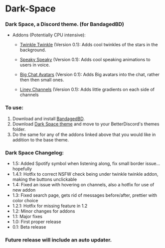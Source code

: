# Dark-Space
### Dark Space, a Discord theme. (for BandagedBD)

  * Addons (Potentially CPU intensive):
    - [Twinkle Twinkle](https://github.com/HeartlessAUS/Dark-Space/blob/master/TwinkleTwinkle.theme.css) (Version 0.1):
        Adds cool twinkles of the stars in the background.
    
    - [Speaky Speaky](https://github.com/HeartlessAUS/Dark-Space/blob/master/SpeakySpeaky.theme.css) (Version 0.1):
        Adds cool speaking animations to users in voice.

    - [Big Chat Avatars](https://github.com/HeartlessAUS/Dark-Space/blob/master/BigChatAvatars.theme.css) (Version 0.1):
        Adds Big avatars into the chat, rather then then small ones.
        
    - [Liney Channels](https://github.com/HeartlessAUS/Dark-Space/blob/master/LineyChannels.theme.css) (Version 0.1):
        Adds little gradients on each side of channels

### To use:
  1. Download and install [BandagedBD](https://github.com/rauenzi/BetterDiscordApp/releases).
  2. Download [Dark Space theme](https://github.com/HeartlessAUS/Dark-Space/blob/master/Dark%20Space.theme.css) and move to your BetterDiscord's themes folder.
  3. Do the same for any of the addons linked above that you would like in addition to the base theme.
  
  
### Dark Space Changelog:

  - 1.5: Added Spotify symbol when listening along, fix small border issue... hopefully
  - 1.4.1: Hotfix to correct NSFW check being under twinkle twinkle addon, making the buttons unclickable
  - 1.4: Fixed an issue with hovering on channels, also a hotfix for use of new addon
  - 1.3: Fixed search page, gets rid of messages before/after, prettier with color choice
  - 1.2.1: Hotfix for missing feature in 1.2
  - 1.2: Minor changes for addons
  - 1.1: Major fixes
  - 1.0: First proper release
  - 0.1: Beta release
  
  
### Future release will include an auto updater.
